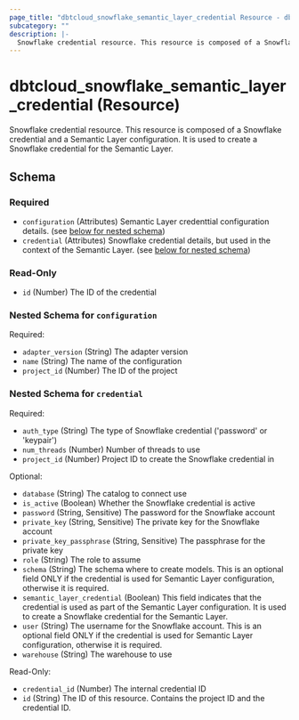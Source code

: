 ```yaml
---
page_title: "dbtcloud_snowflake_semantic_layer_credential Resource - dbtcloud"
subcategory: ""
description: |-
  Snowflake credential resource. This resource is composed of a Snowflake credential and a Semantic Layer configuration. It is used to create a Snowflake credential for the Semantic Layer.
---
```


# dbtcloud_snowflake_semantic_layer_credential (Resource)


Snowflake credential resource. This resource is composed of a Snowflake credential and a Semantic Layer configuration. It is used to create a Snowflake credential for the Semantic Layer.



<!-- schema generated by tfplugindocs -->
## Schema

### Required

- `configuration` (Attributes) Semantic Layer credenttial configuration details. (see [below for nested schema](#nestedatt--configuration))
- `credential` (Attributes) Snowflake credential details, but used in the context of the Semantic Layer. (see [below for nested schema](#nestedatt--credential))

### Read-Only

- `id` (Number) The ID of the credential

<a id="nestedatt--configuration"></a>
### Nested Schema for `configuration`

Required:

- `adapter_version` (String) The adapter version
- `name` (String) The name of the configuration
- `project_id` (Number) The ID of the project


<a id="nestedatt--credential"></a>
### Nested Schema for `credential`

Required:

- `auth_type` (String) The type of Snowflake credential ('password' or 'keypair')
- `num_threads` (Number) Number of threads to use
- `project_id` (Number) Project ID to create the Snowflake credential in

Optional:

- `database` (String) The catalog to connect use
- `is_active` (Boolean) Whether the Snowflake credential is active
- `password` (String, Sensitive) The password for the Snowflake account
- `private_key` (String, Sensitive) The private key for the Snowflake account
- `private_key_passphrase` (String, Sensitive) The passphrase for the private key
- `role` (String) The role to assume
- `schema` (String) The schema where to create models. This is an optional field ONLY if the credential is used for Semantic Layer configuration, otherwise it is required.
- `semantic_layer_credential` (Boolean) This field indicates that the credential is used as part of the Semantic Layer configuration. It is used to create a Snowflake credential for the Semantic Layer.
- `user` (String) The username for the Snowflake account. This is an optional field ONLY if the credential is used for Semantic Layer configuration, otherwise it is required.
- `warehouse` (String) The warehouse to use

Read-Only:

- `credential_id` (Number) The internal credential ID
- `id` (String) The ID of this resource. Contains the project ID and the credential ID.
